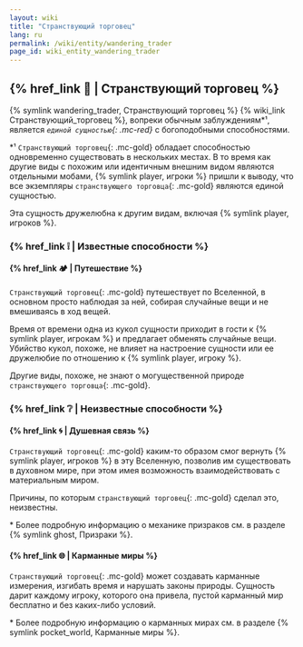 ```yaml
---
layout: wiki
title: "Странствующий торговец"
lang: ru
permalink: /wiki/entity/wandering_trader
page_id: wiki_entity_wandering_trader
---
```


## {% href_link 🔗 | Странствующий торговец %}
{% symlink wandering_trader, Странствующий торговец %} {% wiki_link Странствующий_торговец %}, вопреки обычным заблуждениям*¹, является _`единой сущностью`{: .mc-red}_ с богоподобными способностями.

\*¹ `Странствующий торговец`{: .mc-gold} обладает способностью одновременно существовать в нескольких местах. В то время как другие виды с похожим или идентичным внешним видом являются отдельными мобами, {% symlink player, игроки %} пришли к выводу, что все экземпляры `странствующего торговца`{: .mc-gold} являются единой сущностью.

Эта сущность дружелюбна к другим видам, включая {% symlink player, игроков %}.



### {% href_link ❕ | Известные способности %}
#### {% href_link 🏕️ | Путешествие %}
`Странствующий торговец`{: .mc-gold} путешествует по Вселенной, в основном просто наблюдая за ней, собирая случайные вещи и не вмешиваясь в ход вещей.

Время от времени одна из кукол сущности приходит в гости к {% symlink player, игрокам %} и предлагает обменять случайные вещи. Убийство кукол, похоже, не влияет на настроение сущности или ее дружелюбие по отношению к {% symlink player, игроку %}.

Другие виды, похоже, не знают о могущественной природе `странствующего торговца`{: .mc-gold}.



### {% href_link ❔ | Неизвестные способности %}
#### {% href_link 🌀 | Душевная связь %}
`Странствующий торговец`{: .mc-gold} каким-то образом смог вернуть {% symlink player, игроков %} в эту Вселенную, позволив им существовать в духовном мире, при этом имея возможность взаимодействовать с материальным миром.

Причины, по которым `странствующий торговец`{: .mc-gold} сделал это, неизвестны.

\* Более подробную информацию о механике призраков см. в разделе {% symlink ghost, Призраки %}.

#### {% href_link 🌐 | Карманные миры %}
`Странствующий торговец`{: .mc-gold} может создавать карманные измерения, изгибать время и нарушать законы природы. Сущность дарит каждому игроку, которого она привела, пустой карманный мир бесплатно и без каких-либо условий.

\* Более подробную информацию о карманных мирах см. в разделе {% symlink pocket_world, Карманные миры %}.
